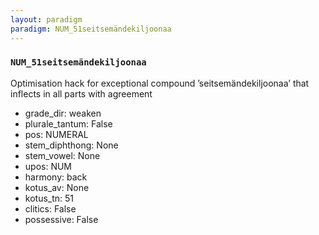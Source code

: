 ```yaml
---
layout: paradigm
paradigm: NUM_51seitsemändekiljoonaa
---
```

### ` NUM_51seitsemändekiljoonaa `

Optimisation hack for exceptional compound ’seitsemändekiljoonaa’ that inflects in all parts with agreement
* grade_dir: weaken
* plurale_tantum: False
* pos: NUMERAL
* stem_diphthong: None
* stem_vowel: None
* upos: NUM
* harmony: back
* kotus_av: None
* kotus_tn: 51
* clitics: False
* possessive: False

